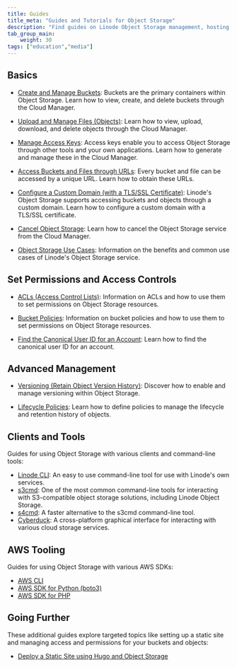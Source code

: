 ```yaml
---
title: Guides
title_meta: "Guides and Tutorials for Object Storage"
description: "Find guides on Linode Object Storage management, hosting a static site on Object Storage, access and permissions, and other related topics."
tab_group_main:
    weight: 30
tags: ["education","media"]
---
```


## Basics

- [Create and Manage Buckets](/docs/products/storage/object-storage/guides/manage-buckets/): Buckets are the primary containers within Object Storage. Learn how to view, create, and delete buckets through the Cloud Manager.

- [Upload and Manage Files (Objects)](/docs/products/storage/object-storage/guides/manage-files/): Learn how to view, upload, download, and delete objects through the Cloud Manager.

- [Manage Access Keys](/docs/products/storage/object-storage/guides/access-keys/): Access keys enable you to access Object Storage through other tools and your own applications. Learn how to generate and manage these in the Cloud Manager.

- [Access Buckets and Files through URLs](/docs/products/storage/object-storage/guides/urls/): Every bucket and file can be accessed by a unique URL. Learn how to obtain these URLs.

- [Configure a Custom Domain (with a TLS/SSL Certificate)](/docs/products/storage/object-storage/guides/custom-domain/): Linode's Object Storage supports accessing buckets and objects through a custom domain. Learn how to configure a custom domain with a TLS/SSL certificate.

- [Cancel Object Storage](/docs/products/storage/object-storage/guides/cancel/): Learn how to cancel the Object Storage service from the Cloud Manager.

- [Object Storage Use Cases](/docs/products/storage/object-storage/guides/use-cases/): Information on the benefits and common use cases of Linode's Object Storage service.

## Set Permissions and Access Controls

- [ACLs (Access Control Lists)](/docs/products/storage/object-storage/guides/acls/): Information on ACLs and how to use them to set permissions on Object Storage resources.

- [Bucket Policies](/docs/products/storage/object-storage/guides/bucket-policies/): Information on bucket policies and how to use them to set permissions on Object Storage resources.

- [Find the Canonical User ID for an Account](/docs/products/storage/object-storage/guides/find-canonical-id/): Learn how to find the canonical user ID for an account.

## Advanced Management

- [Versioning (Retain Object Version History)](/docs/products/storage/object-storage/guides/versioning/): Discover how to enable and manage versioning within Object Storage.

- [Lifecycle Policies](/docs/products/storage/object-storage/guides/lifecycle-policies/): Learn how to define policies to manage the lifecycle and retention history of objects.

## Clients and Tools

Guides for using Object Storage with various clients and command-line tools:

- [Linode CLI](/docs/products/storage/object-storage/guides/linode-cli): An easy to use command-line tool for use with Linode's own services.
- [s3cmd](/docs/products/storage/object-storage/guides/s3cmd): One of the most common command-line tools for interacting with S3-compatible object storage solutions, including Linode Object Storage.
- [s4cmd](/docs/products/storage/object-storage/guides/s4cmd): A faster alternative to the s3cmd command-line tool.
- [Cyberduck](/docs/products/storage/object-storage/guides/cyberduck): A cross-platform graphical interface for interacting with various cloud storage services.

## AWS Tooling

Guides for using Object Storage with various AWS SDKs:

- [AWS CLI](/docs/products/storage/object-storage/guides/aws-cli/)
- [AWS SDK for Python (boto3)](/docs/products/storage/object-storage/guides/aws-sdk-for-python/)
- [AWS SDK for PHP](/docs/products/storage/object-storage/guides/aws-sdk-for-php/)

## Going Further

These additional guides explore targeted topics like setting up a static site and managing access and permissions for your buckets and objects:

- [Deploy a Static Site using Hugo and Object Storage](/docs/guides/host-static-site-object-storage/)
